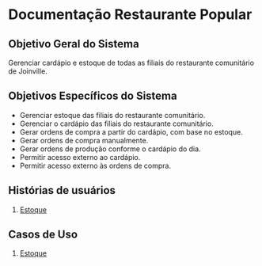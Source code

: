 # Documentação Restaurante Popular

## Objetivo Geral do Sistema

Gerenciar  cardápio e estoque de todas as filiais do restaurante comunitário de Joinville.

## Objetivos Específicos do Sistema

- Gerenciar estoque das filiais do restaurante comunitário.
- Gerenciar o cardápio das filiais do restaurante comunitário.
- Gerar ordens de compra a partir do cardápio, com base no estoque.
- Gerar ordens de compra manualmente.
- Gerar ordens de produção conforme o cardápio do dia. 
- Permitir acesso externo ao cardápio.
- Permitir acesso externo às ordens de compra.

## Histórias de usuários

1. [Estoque](historias-de-usuarios/estoque.md)

## Casos de Uso

1. [Estoque](casos-de-uso/estoque.md)